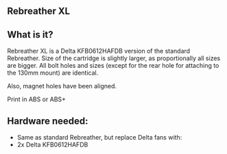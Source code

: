 ## Rebreather XL


## What is it?
Rebreather XL is a Delta KFB0612HAFDB version of the standard Rebreather. Size of the cartridge is slightly larger, as proportionally all sizes are bigger. All bolt holes and sizes (except for the rear hole for attaching to the 130mm mount) are identical.

Also, magnet holes have been aligned.

Print in ABS or ABS+


## Hardware needed:
- Same as standard Rebreather, but replace Delta fans with:
- 2x Delta KFB0612HAFDB



